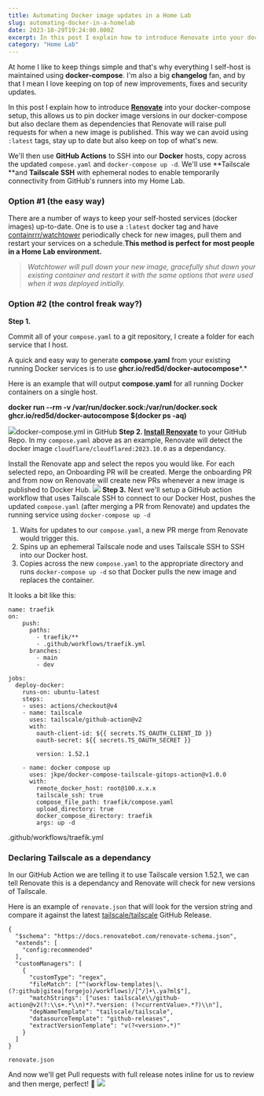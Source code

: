 ```yaml
---
title: Automating Docker image updates in a Home Lab
slug: automating-docker-in-a-homelab
date: 2023-10-29T19:24:00.000Z
excerpt: In this post I explain how to introduce Renovate into your docker-compose setup, this allows us to pin docker image versions in our docker-compose but also declare them as dependencies that Renovate will raise pull requests for when a new image is published.
category: "Home Lab"
---
```


At home I like to keep things simple and that's why everything I self-host is maintained using **docker-compose**. I'm also a big **changelog** fan, and by that I mean I love keeping on top of new improvements, fixes and security updates.

In this post I explain how to introduce [**Renovate**](https://docs.renovatebot.com/) into your docker-compose setup, this allows us to pin docker image versions in our docker-compose but also declare them as dependencies that Renovate will raise pull requests for when a new image is published. This way we can avoid using `:latest` tags, stay up to date but also keep on top of what's new.

We'll then use **GitHub Actions** to SSH into our **Docker** hosts, copy across the updated `compose.yaml` and `docker-compose up -d`. We'll use **Tailscale **and **Tailscale SSH** with ephemeral nodes to enable temporarily connectivity from GitHub's runners into my Home Lab.

### Option #1 (the easy way)

There are a number of ways to keep your self-hosted services (docker images) up-to-date. One is to use a `:latest`  docker tag and have [containrrr/watchtower](https://github.com/containrrr/watchtower) periodically check for new images, pull them and restart your services on a schedule.**This method is perfect for most people in a Home Lab environment.**

> *Watchtower will pull down your new image, gracefully shut down your existing container and restart it with the same options that were used when it was deployed initially.*

### Option #2 (the control freak way?)

**Step 1.**

Commit all of your `compose.yaml` to a git repository, I create a folder for each service that I host.

A quick and easy way to generate **compose.yaml** from your existing running Docker services is to use **ghcr.io/red5d/docker-autocompose***.*

Here is an example that will output **compose.yaml** for all running Docker containers on a single host.

**docker run --rm -v /var/run/docker.sock:/var/run/docker.sock ghcr.io/red5d/docker-autocompose $(docker ps -aq)**

![](https://static.jackpearce.co.uk/images/posts/2023/11/dockercompose.png)docker-compose.yml in GitHub
**Step 2.
[Install Renovate](https://github.com/marketplace/renovate)** to your GitHub Repo. In my `compose.yaml` above as an example, Renovate will detect the docker image `cloudflare/cloudflared:2023.10.0` as a dependancy.

Install the Renovate app and select the repos you would like. For each selected repo, an Onboarding PR will be created. Merge the onboarding PR and from now on Renovate will create new PRs whenever a new image is published to Docker Hub.
![](https://static.jackpearce.co.uk/images/posts/2023/11/cd2f4b90-da7b-4025-94e0-7162b34cb354.webp)
**Step 3.**
Next we'll setup a GitHub action workflow that uses Tailscale SSH to connect to our Docker Host, pushes the updated `compose.yaml` (after merging a PR from Renovate) and updates the running service using `docker-compose up -d`

1. Waits for updates to our `compose.yaml`, a new PR merge from Renovate would trigger this.
2. Spins up an ephemeral Tailscale node and uses Tailscale SSH to SSH into our Docker host.
3. Copies across the new `compose.yaml` to the appropriate directory and runs `docker-compose up -d` so that Docker pulls the new image and replaces the container.

It looks a bit like this:

    name: traefik
    on:
        push:
          paths:
            - traefik/**
            - .github/workflows/traefik.yml
          branches:
            - main
            - dev
    
    jobs:
      deploy-docker:
        runs-on: ubuntu-latest
        steps:
        - uses: actions/checkout@v4
        - name: tailscale
          uses: tailscale/github-action@v2
          with:
            oauth-client-id: ${{ secrets.TS_OAUTH_CLIENT_ID }}
            oauth-secret: ${{ secrets.TS_OAUTH_SECRET }}
            
            version: 1.52.1
        
        - name: docker compose up
          uses: jkpe/docker-compose-tailscale-gitops-action@v1.0.0
          with:
            remote_docker_host: root@100.x.x.x
            tailscale_ssh: true
            compose_file_path: traefik/compose.yaml
            upload_directory: true
            docker_compose_directory: traefik
            args: up -d

.github/workflows/traefik.yml

### Declaring Tailscale as a dependancy

In our GitHub Action we are telling it to use Tailscale version 1.52.1, we can tell Renovate this is a dependancy and Renovate will check for new versions of Tailscale.

Here is an example of `renovate.json` that will look for the version string and compare it against the latest [tailscale/tailscale](https://github.com/tailscale/tailscale) GitHub Release.

    {
      "$schema": "https://docs.renovatebot.com/renovate-schema.json",
      "extends": [
        "config:recommended"
      ],
      "customManagers": [
        {
          "customType": "regex",
          "fileMatch": ["^(workflow-templates|\.(?:github|gitea|forgejo)/workflows)/[^/]+\.ya?ml$"],
          "matchStrings": ["uses: tailscale\\/github-action@v2(?:\\s+.*\\n)*?.*version: (?<currentValue>.*?)\\n"],
          "depNameTemplate": "tailscale/tailscale",
          "datasourceTemplate": "github-releases",
          "extractVersionTemplate": "v(?<version>.*)"
        }
      ]
    }

`renovate.json`

And now we'll get Pull requests with full release notes inline for us to review and then merge, perfect! 🎉
![](https://static.jackpearce.co.uk/images/posts/2023/11/pullrequest.png)
